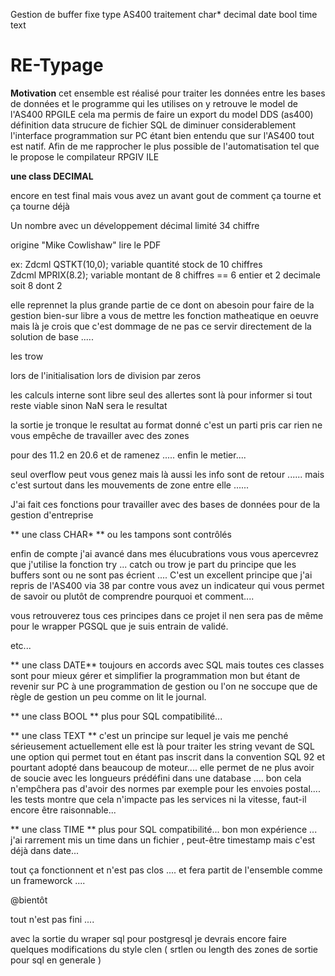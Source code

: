Gestion de buffer fixe type AS400 traitement   char*   decimal   date   bool   time   text

<h1> RE-Typage </h1>

**Motivation**
cet ensemble est réalisé pour traiter les données entre les bases de données et le programme qui les utilises
on y retrouve le model de l'AS400 RPGILE cela ma permis de faire un export du model DDS (as400) définition data strucure
de fichier SQL de diminuer considerablement l'interface programmation sur PC étant bien entendu que sur l'AS400 tout est natif.
Afin de me rapprocher le plus possible de l'automatisation tel que le propose le compilateur RPGIV ILE 


**une class DECIMAL**

encore en test final mais vous avez un avant gout de comment ça tourne et ça tourne déjà 

Un nombre avec un développement décimal limité 34 chiffre <br>    

origine "Mike Cowlishaw" lire le PDF<br>

ex: Zdcml QSTKT(10,0); variable quantité stock de 10 chiffres<br>
Zdcml MPRIX(8.2); variable montant de 8 chiffres == 6 entier et  2 decimale  soit 8 dont 2  <br>

elle reprennet la plus grande partie de ce dont on abesoin pour faire de la gestion
bien-sur libre a vous de mettre les fonction matheatique en oeuvre mais là je crois que c'est dommage
 de ne pas ce servir directement de la solution de base .....

les trow 

 lors de l'initialisation
 lors de division par zeros

 les calculs interne sont libre
 seul des allertes sont là pour informer si tout reste viable sinon NaN sera le resultat 

 la sortie je tronque le resultat au format donné c'est un parti pris car rien ne vous empêche de travailler avec des zones

 pour des 11.2 en 20.6 et de ramenez ..... enfin le metier.... 

 seul overflow peut vous genez mais là aussi les info sont de retour ...... mais c'est surtout dans les mouvements
 de zone entre elle ......
 


<p> J'ai fait ces fonctions pour travailler avec des bases de données pour de la gestion d'entreprise <p>

** une class CHAR* ** ou les tampons sont contrôlés

enfin de compte j'ai  avancé  dans mes élucubrations  vous vous apercevrez que j'utilise  la fonction try ... catch ou trow
je part du principe que les buffers sont ou ne sont pas écrient ....
C'est un excellent principe que j'ai repris de l'AS400 via 38 par contre vous avez un indicateur qui vous permet de savoir
ou plutôt de comprendre pourquoi et comment....

vous retrouverez tous ces principes dans ce projet il nen sera pas de même pour le wrapper PGSQL que je suis entrain de validé.

etc...

** une class DATE**
toujours en accords avec SQL mais toutes ces classes sont pour mieux gérer et simplifier la programmation mon but étant de
 revenir sur PC à une programmation de gestion ou l'on ne soccupe que de règle de gestion un peu comme on lit le journal.

** une class BOOL **
plus pour SQL compatibilité...

** une class TEXT **
c'est un principe sur lequel je vais me penché sérieusement actuellement elle est là pour traiter les string vevant de SQL une
option qui permet tout en étant pas inscrit dans la convention SQL 92  et pourtant adopté dans beaucoup de moteur....
elle permet de ne plus avoir de soucie avec les longueurs prédéfini dans une database .... bon cela n'empĉhera pas d'avoir
 des normes par exemple pour les envoies postal.... les tests montre que cela n'impacte pas les services ni la vitesse,
 faut-il encore être raisonnable...

** une class TIME **
plus pour SQL compatibilité...
bon mon expérience ... j'ai rarrement mis un time dans un fichier , peut-être  timestamp mais c'est déjà dans date...

tout ça fonctionnent et n'est pas clos .... et fera partit de l'ensemble comme un frameworck ....

@bientôt


tout n'est pas fini ....

avec la sortie du wraper sql pour postgresql  je devrais encore faire quelques modifications
du style clen  ( srtlen ou length des zones de sortie pour sql en generale )



